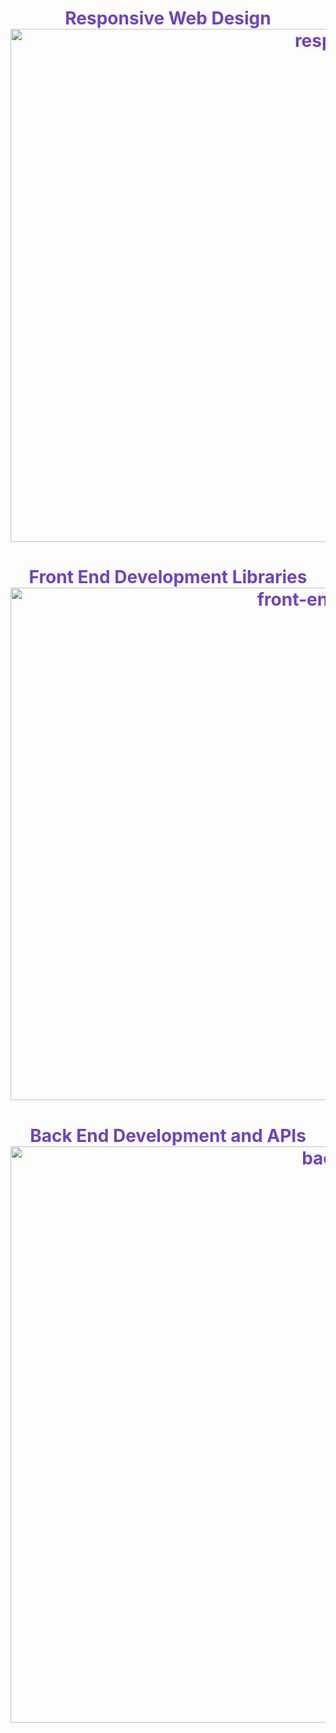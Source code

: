 <h1 align="center" style="color: #6f42c1;">Responsive Web Design</> 
  
<img width="1222" height="821" alt="responsive-web-design" src="https://github.com/user-attachments/assets/9702cc92-6e57-4208-b207-0159ce7f326e" />
<br />

<h1 align="center" style="color: #6f42c1;">Front End Development Libraries</> 

<img width="1221" height="820" alt="front-end-development-libraries" src="https://github.com/user-attachments/assets/1ce947b6-cd08-44ee-ac69-764e68e278d0" />
<br />

<h1 align="center" style="color: #6f42c1;">Back End Development and APIs</> 

<img width="1373" height="922" alt="back-end-development-and-apis" src="https://github.com/user-attachments/assets/44250f41-5f30-4350-b4f0-d0b5a4c581cc" />
<br />
